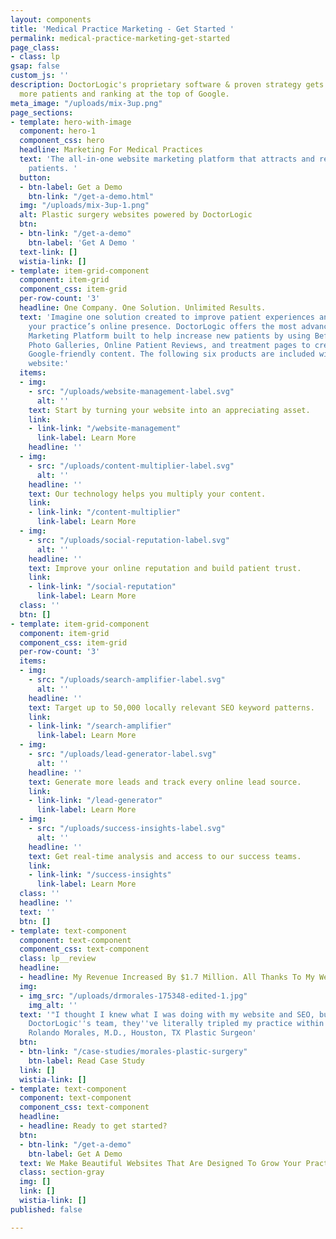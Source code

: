 ```yaml
---
layout: components
title: 'Medical Practice Marketing - Get Started '
permalink: medical-practice-marketing-get-started
page_class:
- class: lp
gsap: false
custom_js: ''
description: DoctorLogic's proprietary software & proven strategy gets you found by
  more patients and ranking at the top of Google.
meta_image: "/uploads/mix-3up.png"
page_sections:
- template: hero-with-image
  component: hero-1
  component_css: hero
  headline: Marketing For Medical Practices
  text: 'The all-in-one website marketing platform that attracts and retains more
    patients. '
  button:
  - btn-label: Get a Demo
    btn-link: "/get-a-demo.html"
  img: "/uploads/mix-3up-1.png"
  alt: Plastic surgery websites powered by DoctorLogic
  btn:
  - btn-link: "/get-a-demo"
    btn-label: 'Get A Demo '
  text-link: []
  wistia-link: []
- template: item-grid-component
  component: item-grid
  component_css: item-grid
  per-row-count: '3'
  headline: One Company. One Solution. Unlimited Results.
  text: 'Imagine one solution created to improve patient experiences and help grow
    your practice’s online presence. DoctorLogic offers the most advanced Website
    Marketing Platform built to help increase new patients by using Before and After
    Photo Galleries, Online Patient Reviews, and treatment pages to create up to 100x
    Google-friendly content. The following six products are included with every DoctorLogic
    website:'
  items:
  - img:
    - src: "/uploads/website-management-label.svg"
      alt: ''
    text: Start by turning your website into an appreciating asset.
    link:
    - link-link: "/website-management"
      link-label: Learn More
    headline: ''
  - img:
    - src: "/uploads/content-multiplier-label.svg"
      alt: ''
    headline: ''
    text: Our technology helps you multiply your content.
    link:
    - link-link: "/content-multiplier"
      link-label: Learn More
  - img:
    - src: "/uploads/social-reputation-label.svg"
      alt: ''
    headline: ''
    text: Improve your online reputation and build patient trust.
    link:
    - link-link: "/social-reputation"
      link-label: Learn More
  class: ''
  btn: []
- template: item-grid-component
  component: item-grid
  component_css: item-grid
  per-row-count: '3'
  items:
  - img:
    - src: "/uploads/search-amplifier-label.svg"
      alt: ''
    headline: ''
    text: Target up to 50,000 locally relevant SEO keyword patterns.
    link:
    - link-link: "/search-amplifier"
      link-label: Learn More
  - img:
    - src: "/uploads/lead-generator-label.svg"
      alt: ''
    headline: ''
    text: Generate more leads and track every online lead source.
    link:
    - link-link: "/lead-generator"
      link-label: Learn More
  - img:
    - src: "/uploads/success-insights-label.svg"
      alt: ''
    headline: ''
    text: Get real-time analysis and access to our success teams.
    link:
    - link-link: "/success-insights"
      link-label: Learn More
  class: ''
  headline: ''
  text: ''
  btn: []
- template: text-component
  component: text-component
  component_css: text-component
  class: lp__review
  headline:
  - headline: My Revenue Increased By $1.7 Million. All Thanks To My Website.
  img:
  - img_src: "/uploads/drmorales-175348-edited-1.jpg"
    img_alt: ''
  text: '"I thought I knew what I was doing with my website and SEO, but after meeting
    DoctorLogic''s team, they''ve literally tripled my practice within months." -
    Rolando Morales, M.D., Houston, TX Plastic Surgeon'
  btn:
  - btn-link: "/case-studies/morales-plastic-surgery"
    btn-label: Read Case Study
  link: []
  wistia-link: []
- template: text-component
  component: text-component
  component_css: text-component
  headline:
  - headline: Ready to get started?
  btn:
  - btn-link: "/get-a-demo"
    btn-label: Get A Demo
  text: We Make Beautiful Websites That Are Designed To Grow Your Practice
  class: section-gray
  img: []
  link: []
  wistia-link: []
published: false

---
```

